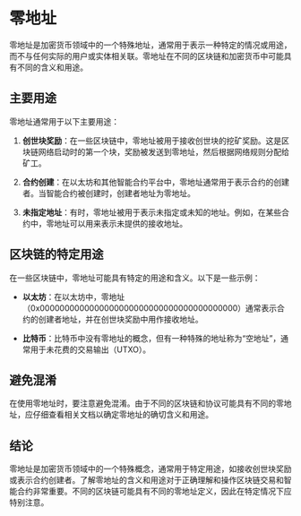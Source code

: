 ﻿

# 零地址

零地址是加密货币领域中的一个特殊地址，通常用于表示一种特定的情况或用途，而不与任何实际的用户或实体相关联。零地址在不同的区块链和加密货币中可能具有不同的含义和用途。

## 主要用途

零地址通常用于以下主要用途：

1. **创世块奖励**：在一些区块链中，零地址被用于接收创世块的挖矿奖励。这是区块链网络启动时的第一个块，奖励被发送到零地址，然后根据网络规则分配给矿工。

2. **合约创建**：在以太坊和其他智能合约平台中，零地址通常用于表示合约的创建者。当智能合约被创建时，创建者地址为零地址。

3. **未指定地址**：有时，零地址被用于表示未指定或未知的地址。例如，在某些合约中，零地址可以用来表示未提供的接收地址。

## 区块链的特定用途

在一些区块链中，零地址可能具有特定的用途和含义。以下是一些示例：

- **以太坊**：在以太坊中，零地址（0x0000000000000000000000000000000000000000）通常表示合约的创建者地址，并在创世块奖励中用作接收地址。

- **比特币**：比特币中没有零地址的概念，但有一种特殊的地址称为“空地址”，通常用于未花费的交易输出（UTXO）。

## 避免混淆

在使用零地址时，要注意避免混淆。由于不同的区块链和协议可能具有不同的零地址，应仔细查看相关文档以确定零地址的确切含义和用途。

## 结论

零地址是加密货币领域中的一个特殊概念，通常用于特定用途，如接收创世块奖励或表示合约创建者。了解零地址的含义和用途对于正确理解和操作区块链交易和智能合约非常重要。不同的区块链可能具有不同的零地址定义，因此在特定情况下应特别注意。
